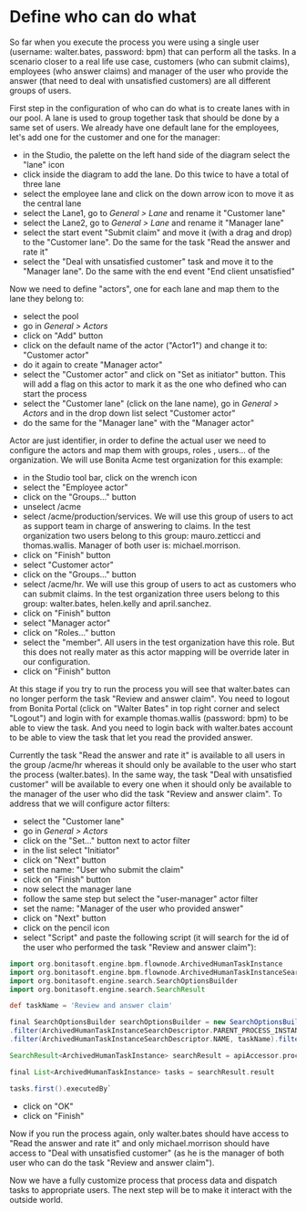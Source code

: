 # Define who can do what

So far when you execute the process you were using a single user (username: walter.bates, password: bpm) that can perform all the tasks. In a scenario closer to a real life use case, customers (who can submit claims), employees (who answer claims) and manager of the user who provide the answer (that need to deal with unsatisfied customers) are all different groups of users.

First step in the configuration of who can do what is to create lanes with in our pool. A lane is used to group together task that should be done by a same set of users. We already have one default lane for the employees, let's add one for the customer and one for the manager:
- in the Studio, the palette on the left hand side of the diagram select the "lane" icon
- click inside the diagram to add the lane. Do this twice to have a total of three lane
- select the employee lane and click on the down arrow icon to move it as the central lane
- select the Lane1, go to *General > Lane* and rename it "Customer lane"
- select the Lane2, go to *General > Lane* and rename it "Manager lane"
- select the start event "Submit claim" and move it (with a drag and drop) to the "Customer lane". Do the same for the task "Read the answer and rate it"
- select the "Deal with unsatisfied customer" task and move it to the "Manager lane". Do the same with the end event "End client unsatisfied"

Now we need to define "actors", one for each lane and map them to the lane they belong to:
- select the pool
- go in *General > Actors*
- click on "Add" button
- click on the default name of the actor ("Actor1") and change it to: "Customer actor"
- do it again to create "Manager actor"
- select the "Customer actor" and click on "Set as initiator" button. This will add a flag on this actor to mark it as the one who defined who can start the process
- select the "Customer lane" (click on the lane name), go in *General > Actors* and in the drop down list select "Customer actor"
- do the same for the "Manager lane" with the "Manager actor"

Actor are just identifier, in order to define the actual user we need to configure the actors and map them with groups, roles , users... of the organization. We will use Bonita Acme test organization for this example:
- in the Studio tool bar, click on the wrench icon
- select the "Employee actor"
- click on the "Groups..." button
- unselect /acme
- select /acme/production/services. We will use this group of users to act as support team in charge of answering to claims. In the test organization two users belong to this group: mauro.zetticci and thomas.wallis. Manager of both user is: michael.morrison.
- click on "Finish" button
- select "Customer actor"
- click on the "Groups..." button
- select /acme/hr. We will use this group of users to act as customers who can submit claims. In the test organization three users belong to this group: walter.bates, helen.kelly and april.sanchez.
- click on "Finish" button
- select "Manager actor"
- click on "Roles..." button
- select the "member". All users in the test organization have this role. But this does not really mater as this actor mapping will be override later in our configuration.
- click on "Finish" button

At this stage if you try to run the process you will see that walter.bates can no longer perform the task "Review and answer claim". You need to logout from Bonita Portal (click on "Walter Bates" in top right corner and select "Logout") and login with for example thomas.wallis (password: bpm) to be able to view the task. And you need to login back with walter.bates account to be able to view the task that let you read the provided answer.

Currently the task "Read the answer and rate it" is available to all users in the group /acme/hr whereas it should only be available to the user who start the process (walter.bates). In the same way, the task "Deal with unsatisfied customer" will be available to every one when it should only be available to the manager of the user who did the task "Review and answer claim". To address that we will configure actor filters:
- select the "Customer lane"
- go in *General > Actors*
- click on the "Set..." button next to actor filter
- in the list select "Initiator"
- click on "Next" button
- set the name: "User who submit the claim"
- click on "Finish" button
- now select the manager lane
- follow the same step but select the "user-manager" actor filter
- set the name: "Manager of the user who provided answer"
- click on "Next" button
- click on the pencil icon
- select "Script" and paste the following script (it will search for the id of the user who performed the task "Review and answer claim"):
``` groovy
import org.bonitasoft.engine.bpm.flownode.ArchivedHumanTaskInstance
import org.bonitasoft.engine.bpm.flownode.ArchivedHumanTaskInstanceSearchDescriptor
import org.bonitasoft.engine.search.SearchOptionsBuilder
import org.bonitasoft.engine.search.SearchResult

def taskName = 'Review and answer claim'

final SearchOptionsBuilder searchOptionsBuilder = new SearchOptionsBuilder(0, 1)
.filter(ArchivedHumanTaskInstanceSearchDescriptor.PARENT_PROCESS_INSTANCE_ID, processInstanceId)
.filter(ArchivedHumanTaskInstanceSearchDescriptor.NAME, taskName).filter(ArchivedHumanTaskInstanceSearchDescriptor.TERMINAL, true)

SearchResult<ArchivedHumanTaskInstance> searchResult = apiAccessor.processAPI.searchArchivedHumanTasks(searchOptionsBuilder.done())

final List<ArchivedHumanTaskInstance> tasks = searchResult.result

tasks.first().executedBy`
```
- click on "OK"
- click on "Finish"


Now if you run the process again, only walter.bates should have access to "Read the answer and rate it" and only michael.morrison should have access to "Deal with unsatisfied customer" (as he is the manager of both user who can do the task "Review and answer claim").

Now we have a fully customize process that process data and dispatch tasks to appropriate users. The next step will be to make it interact with the outside world.
